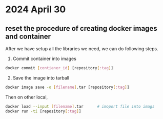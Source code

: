 # 2024 April 30
## reset the procedure of creating docker images and container
After we have setup all the libraries we need, we can do following steps.
1. Commit container into images
```bash
docker commit [contianer_id] [repository[:tag]]
```
2. Save the image into tarball
```bash
docker image save -o [filename].tar [repository[:tag]]
```
Then on other local,
```bash
docker load --input [filename].tar		# imoport file into imags
docker run -ti [repository[:tag]]
```

